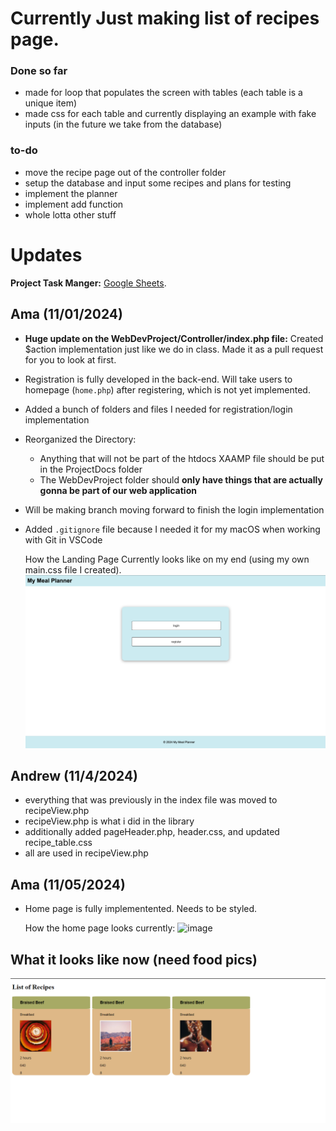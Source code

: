 # Currently Just making list of recipes page. 
### Done so far
- made for loop that populates the screen with tables (each table is a unique item)
- made css for each table and currently displaying an example with fake inputs (in the future we take from the database)

### to-do
- move the recipe page out of the controller folder
- setup the database and input some recipes and plans for testing
- implement the planner
- implement add function
- whole lotta other stuff

# Updates
**Project Task Manger:** [Google Sheets](https://docs.google.com/spreadsheets/d/1Z7VhM-vTWlsauJfi8g3YPr1uVNYuFAaF5FlJcw7KtQQ/edit?usp=sharing).
## Ama (11/01/2024)
- **Huge update on the WebDevProject/Controller/index.php file:** Created $action implementation just like we do in class. Made it as a pull request for you to look at first.
- Registration is fully developed in the back-end. Will take users to homepage (`home.php`) after registering, which is not yet implemented.
- Added a bunch of folders and files I needed for registration/login implementation
- Reorganized the Directory:
  - Anything that will not be part of the htdocs XAAMP file should be put in the ProjectDocs folder
  - The WebDevProject folder should **only have things that are actually gonna be part of our web application**
- Will be making branch moving forward to finish the login implementation
- Added `.gitignore` file because I needed it for my macOS when working with Git in VSCode

  How the Landing Page Currently looks like on my end (using my own main.css file I created). 
  <img src="https://github.com/ZTurtle/WebDev/blob/main/ProjectDocs/LandingPage.png?raw=true" alt="Landing Page" width="500" />
## Andrew (11/4/2024)
- everything that was previously in the index file was moved to recipeView.php
- recipeView.php is what i did in the library
- additionally added pageHeader.php, header.css, and updated recipe_table.css
- all are used in recipeView.php

## Ama (11/05/2024)
- Home page is fully implementented. Needs to be styled.

  How the home page looks currently:
  <img width="500" alt="image" src="https://github.com/user-attachments/assets/e31df356-5ab1-4f15-bd55-d6689ff6e2e3">




## What it looks like now (need food pics) 
![Screenshot](https://github.com/ZTurtle/WebDev/blob/main/ProjectDocs/Screenshot_5.png?raw=true)
